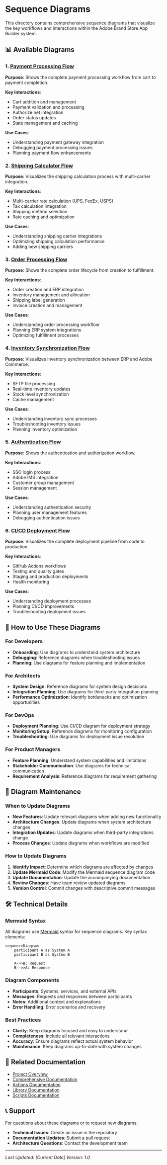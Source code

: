# Sequence Diagrams

This directory contains comprehensive sequence diagrams that visualize the key workflows and interactions within the Adobe Brand Store App Builder system.

## 📊 Available Diagrams

### 1. [Payment Processing Flow](./01-payment-processing-flow.md)
**Purpose**: Shows the complete payment processing workflow from cart to payment completion.

**Key Interactions**:
- Cart addition and management
- Payment validation and processing
- Authorize.net integration
- Order status updates
- State management and caching

**Use Cases**:
- Understanding payment gateway integration
- Debugging payment processing issues
- Planning payment flow enhancements

### 2. [Shipping Calculator Flow](./02-shipping-calculator-flow.md)
**Purpose**: Visualizes the shipping calculation process with multi-carrier integration.

**Key Interactions**:
- Multi-carrier rate calculation (UPS, FedEx, USPS)
- Tax calculation integration
- Shipping method selection
- Rate caching and optimization

**Use Cases**:
- Understanding shipping carrier integrations
- Optimizing shipping calculation performance
- Adding new shipping carriers

### 3. [Order Processing Flow](./03-order-processing-flow.md)
**Purpose**: Shows the complete order lifecycle from creation to fulfillment.

**Key Interactions**:
- Order creation and ERP integration
- Inventory management and allocation
- Shipping label generation
- Invoice creation and management

**Use Cases**:
- Understanding order processing workflow
- Planning ERP system integrations
- Optimizing fulfillment processes

### 4. [Inventory Synchronization Flow](./04-inventory-sync-flow.md)
**Purpose**: Visualizes inventory synchronization between ERP and Adobe Commerce.

**Key Interactions**:
- SFTP file processing
- Real-time inventory updates
- Stock level synchronization
- Cache management

**Use Cases**:
- Understanding inventory sync processes
- Troubleshooting inventory issues
- Planning inventory optimization

### 5. [Authentication Flow](./05-authentication-flow.md)
**Purpose**: Shows the authentication and authorization workflow.

**Key Interactions**:
- SSO login process
- Adobe IMS integration
- Customer group management
- Session management

**Use Cases**:
- Understanding authentication security
- Planning user management features
- Debugging authentication issues

### 6. [CI/CD Deployment Flow](./06-ci-cd-deployment-flow.md)
**Purpose**: Visualizes the complete deployment pipeline from code to production.

**Key Interactions**:
- GitHub Actions workflows
- Testing and quality gates
- Staging and production deployments
- Health monitoring

**Use Cases**:
- Understanding deployment processes
- Planning CI/CD improvements
- Troubleshooting deployment issues

## 🔧 How to Use These Diagrams

### For Developers
- **Onboarding**: Use diagrams to understand system architecture
- **Debugging**: Reference diagrams when troubleshooting issues
- **Planning**: Use diagrams for feature planning and implementation

### For Architects
- **System Design**: Reference diagrams for system design decisions
- **Integration Planning**: Use diagrams for third-party integration planning
- **Performance Optimization**: Identify bottlenecks and optimization opportunities

### For DevOps
- **Deployment Planning**: Use CI/CD diagram for deployment strategy
- **Monitoring Setup**: Reference diagrams for monitoring configuration
- **Troubleshooting**: Use diagrams for deployment issue resolution

### For Product Managers
- **Feature Planning**: Understand system capabilities and limitations
- **Stakeholder Communication**: Use diagrams for technical communication
- **Requirement Analysis**: Reference diagrams for requirement gathering

## 📝 Diagram Maintenance

### When to Update Diagrams
- **New Features**: Update relevant diagrams when adding new functionality
- **Architecture Changes**: Update diagrams when system architecture changes
- **Integration Updates**: Update diagrams when third-party integrations change
- **Process Changes**: Update diagrams when workflows are modified

### How to Update Diagrams
1. **Identify Impact**: Determine which diagrams are affected by changes
2. **Update Mermaid Code**: Modify the Mermaid sequence diagram code
3. **Update Documentation**: Update the accompanying documentation
4. **Review Changes**: Have team review updated diagrams
5. **Version Control**: Commit changes with descriptive commit messages

## 🛠️ Technical Details

### Mermaid Syntax
All diagrams use [Mermaid](https://mermaid.js.org/) syntax for sequence diagrams. Key syntax elements:

```mermaid
sequenceDiagram
    participant A as System A
    participant B as System B
    
    A->>B: Request
    B-->>A: Response
```

### Diagram Components
- **Participants**: Systems, services, and external APIs
- **Messages**: Requests and responses between participants
- **Notes**: Additional context and explanations
- **Error Handling**: Error scenarios and recovery

### Best Practices
- **Clarity**: Keep diagrams focused and easy to understand
- **Completeness**: Include all relevant interactions
- **Accuracy**: Ensure diagrams reflect actual system behavior
- **Maintenance**: Keep diagrams up-to-date with system changes

## 🔗 Related Documentation

- [Project Overview](../../README.md)
- [Comprehensive Documentation](../../ADOBE_STORE_COMPREHENSIVE_DOCUMENTATION.md)
- [Actions Documentation](../../actions-documentation/)
- [Library Documentation](../../lib-documentation/)
- [Scripts Documentation](../../scripts-documentation/)

## 📞 Support

For questions about these diagrams or to request new diagrams:
- **Technical Issues**: Create an issue in the repository
- **Documentation Updates**: Submit a pull request
- **Architecture Questions**: Contact the development team

---

*Last Updated: [Current Date]*
*Version: 1.0* 
